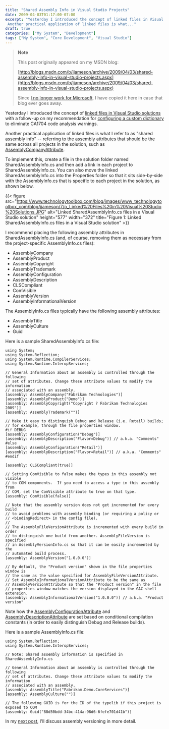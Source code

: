 ```yaml
---
title: "Shared Assembly Info in Visual Studio Projects"
date: 2009-04-03T01:17:00-07:00
excerpt: "Yesterday I introduced the concept of linked files in Visual Studio solutions with a follow-up on my recommendation for configuring a custom dictionary to eliminate CA1704 code analysis warnings. 
 Another practical application of linked files is what..."
draft: true
categories: ["My System", "Development"]
tags: ["My System", "Core Development", "Visual Studio"]
---
```


> **Note**
>
> This post originally appeared on my MSDN blog:
>
> [http://blogs.msdn.com/b/jjameson/archive/2009/04/03/shared-assembly-info-in-visual-studio-projects.aspx](http://blogs.msdn.com/b/jjameson/archive/2009/04/03/shared-assembly-info-in-visual-studio-projects.aspx)
>
> Since
> [I no longer work for Microsoft](/blog/jjameson/2011/09/02/last-day-with-microsoft), I have copied it here in case that blog
> ever goes away.

Yesterday I introduced the concept of [linked files in Visual Studio solutions](/blog/jjameson/2009/04/02/linked-files-in-visual-studio-solutions) with a follow-up on my recommendation  for [configuring a custom dictionary](/blog/jjameson/2009/04/02/ca1704-code-analysis-warning-and-using-custom-dictionaries-in-visual-studio) to eliminate CA1704 code analysis warnings.

Another practical application of linked files is what I refer to as "shared assembly  info" -- referring to the assembly attributes that should be the same across all  projects in the solution, such as [AssemblyCompanyAttribute](http://msdn.microsoft.com/en-us/library/system.reflection.assemblycompanyattribute.aspx).

To implement this, create a file in the solution folder named SharedAssemblyInfo.cs  and then add a link in each project to SharedAssemblyInfo.cs. You can also move  the linked SharedAssemblyInfo.cs into the Properties folder so that it sits side-by-side  with the AssemblyInfo.cs that is specific to each project in the solution, as shown  below.

{{< figure
src="https://www.technologytoolbox.com/blog/images/www_technologytoolbox_com/blog/jjameson/7/o_Linked%20Files%20in%20Visual%20Studio%20Solutions.JPG"
alt="Linked SharedAssemblyInfo.cs files in a Visual Studio solution"
height="577"
width="372"
title="Figure 1: Linked SharedAssemblyInfo.cs files in a Visual Studio solution" >}}

I recommend placing the following assembly attributes in SharedAssemblyInfo.cs  (and, of course, removing them as necessary from the project-specific AssemblyInfo.cs  files):

- AssemblyCompany
- AssemblyProduct
- AssemblyCopyright
- AssemblyTrademark
- AssemblyConfiguration
- AssemblyDescription
- CLSCompliant
- ComVisible
- AssemblyVersion
- AssemblyInformationalVersion

The AssemblyInfo.cs files typically have the following assembly attributes:

- AssemblyTitle
- AssemblyCulture
- Guid

Here is a sample SharedAssemblyInfo.cs file:

```
using System;
using System.Reflection;
using System.Runtime.CompilerServices;
using System.Runtime.InteropServices;

// General Information about an assembly is controlled through the following 
// set of attributes. Change these attribute values to modify the information
// associated with an assembly.
[assembly: AssemblyCompany("Fabrikam Technologies")]
[assembly: AssemblyProduct("Demo")]
[assembly: AssemblyCopyright("Copyright ? Fabrikam Technologies 2009")]
[assembly: AssemblyTrademark("")]

// Make it easy to distinguish Debug and Release (i.e. Retail) builds;
// for example, through the file properties window.
#if DEBUG
[assembly: AssemblyConfiguration("Debug")]
[assembly: AssemblyDescription("Flavor=Debug")] // a.k.a. "Comments"
#else
[assembly: AssemblyConfiguration("Retail")]
[assembly: AssemblyDescription("Flavor=Retail")] // a.k.a. "Comments"
#endif

[assembly: CLSCompliant(true)]

// Setting ComVisible to false makes the types in this assembly not visible 
// to COM components.  If you need to access a type in this assembly from 
// COM, set the ComVisible attribute to true on that type.
[assembly: ComVisible(false)]

// Note that the assembly version does not get incremented for every build
// to avoid problems with assembly binding (or requiring a policy or
// <bindingRedirect> in the config file).
//
// The AssemblyFileVersionAttribute is incremented with every build in order
// to distinguish one build from another. AssemblyFileVersion is specified
// in AssemblyVersionInfo.cs so that it can be easily incremented by the
// automated build process.
[assembly: AssemblyVersion("1.0.0.0")]

// By default, the "Product version" shown in the file properties window is
// the same as the value specified for AssemblyFileVersionAttribute.
// Set AssemblyInformationalVersionAttribute to be the same as
// AssemblyVersionAttribute so that the "Product version" in the file
// properties window matches the version displayed in the GAC shell extension.
[assembly: AssemblyInformationalVersion("1.0.0.0")] // a.k.a. "Product version"
```

Note how the [AssemblyConfigurationAttribute](http://msdn.microsoft.com/en-us/library/system.reflection.assemblyconfigurationattribute.aspx) and [AssemblyDescriptionAttribute](http://msdn.microsoft.com/en-us/library/system.reflection.assemblydescriptionattribute.aspx) are set based on conditional compilation constants  (in order to easily distinguish Debug and Release builds).

Here is a sample AssemblyInfo.cs file:

```
using System.Reflection;
using System.Runtime.InteropServices;

// Note: Shared assembly information is specified in SharedAssemblyInfo.cs

// General Information about an assembly is controlled through the following 
// set of attributes. Change these attribute values to modify the information
// associated with an assembly.
[assembly: AssemblyTitle("Fabrikam.Demo.CoreServices")]
[assembly: AssemblyCulture("")]

// The following GUID is for the ID of the typelib if this project is exposed to COM
[assembly: Guid("88d50bdd-34bc-414a-98d6-6fefe701d41b")]
```

In my [next post](/blog/jjameson/2009/04/03/best-practices-for-net-assembly-versioning), I'll discuss assembly versioning in more detail.

